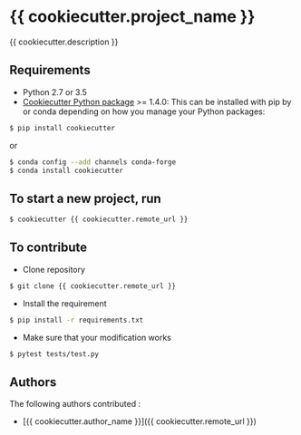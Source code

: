 # {{ cookiecutter.project_name }}

{{ cookiecutter.description }}

## Requirements
 - Python 2.7 or 3.5
 - [Cookiecutter Python package](http://cookiecutter.readthedocs.org/en/latest/installation.html) >= 1.4.0: This can be installed with pip by or conda depending on how you manage your Python packages:

``` bash
$ pip install cookiecutter
```

or

``` bash
$ conda config --add channels conda-forge
$ conda install cookiecutter
```


## To start a new project, run
``` bash
$ cookiecutter {{ cookiecutter.remote_url }}
```

## To contribute
- Clone repository
```bash
$ git clone {{ cookiecutter.remote_url }}
```
- Install the requirement
```bash
$ pip install -r requirements.txt
```
- Make sure that your modification works
```bash
$ pytest tests/test.py
```

## Authors
The following authors contributed :
- [{{ cookiecutter.author_name }}]({{ cookiecutter.remote_url }})
